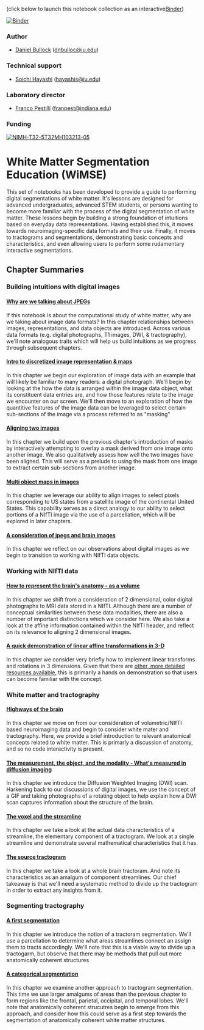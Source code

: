 (click below to launch this notebook collection as an interactive[Binder](https://mybinder.org/))

[![Binder](https://mybinder.org/badge_logo.svg)](https://mybinder.org/v2/gh/DanNBullock/WiMSE/master)

### Author
- [Daniel Bullock](https://github.com/DanNBullock) (dnbulloc@iu.edu)

### Technical support
- [Soichi Hayashi](https://github.com/soichih) (hayashis@iu.edu)

### Laboratory  director
- [Franco Pestilli](https://github.com/francopestilli) (franpest@indiana.edu)

### Funding 
[![NIMH-T32-5T32MH103213-05](https://img.shields.io/badge/NIMH_T32-5T32MH103213--05-blue.svg)](https://projectreporter.nih.gov/project_info_description.cfm?aid=9725739)


# White Matter Segmentation Education (WiMSE)

This set of notebooks has been developed to provide a guide to performing digital segmentations of white matter.  It's lessons are designed for advanced undergraduates, advanced STEM students, or persons wanting to become more familiar with the process of the digital segmentation of white matter.  These lessons begin by building a strong foundation of intuitions based on everyday data representations.  Having established this, it moves towards neuroimaging-specific data formats and their use.  Finally, it moves to tractograms and segmentations, demonstrating basic concepts and characteristics, and even allowing users to perform some rudamentary interactive segmentations. 

## Chapter Summaries 
 
### Building intuitions with digital images

#### [Why are we talking about JPEGs](https://github.com/DanNBullock/WiMSE/blob/master/notebooks/2.9999%20%20Why%20are%20we%20talking%20about%20JPEGs.ipynb)
If this notebook is about the computational study of white matter, why are we taking about image data formats? In this chapter relationships between images, representations, and data objects are introduced. Across various data formats (e.g. digital photographs, T1 images, DWI, & tractography), we'll note analogous traits which will help us build intuitions as we progress through subsequent chapters.

#### [Intro to discretized image representation & maps](https://github.com/DanNBullock/WiMSE/blob/master/notebooks/3.%20%20Intro%20to%20discretized%20image%20representation%20%26%20maps.ipynb) 

In this chapter we begin our exploration of image data with an example that will likely be familiar to many readers: a digital photograph. We'll begin by looking at the how the data is arranged within the image data object, what its constituent data entries are, and how those features relate to the image we encounter on our screen.  We'll then move to an exploration of how the quantitive features of the image data can be leveraged to select certain sub-sections of the image via a process referred to as "masking"

#### [Aligning two images](https://github.com/DanNBullock/WiMSE/blob/master/notebooks/3.2%20%20Aligning%20two%20images.ipynb)

In this chapter we build upon the previous chapter's introduction of masks by interactively attempting to overlay a mask derived from one image onto another image.  We also qualitatively assess how well the two images have been aligned. This will serve as a prelude to using the mask from one image to extract certain sub-sections from another image.

#### [Multi object maps in images](https://github.com/DanNBullock/WiMSE/blob/master/notebooks/3.5%20Multi%20object%20maps%20in%20images.ipynb) 
In this chapter we leverage our ability to align images to select pixels corresponding to US states from a satellite image of the continental United States.  This capability serves as a direct analogy to our ability to select portions of a NIfTI image via the use of a parcellation, which will be explored in later chapters.

#### [A consideration of jpegs and brain images](https://github.com/DanNBullock/WiMSE/blob/master/notebooks/3.999%20A%20consideration%20of%20jpegs%20and%20brain%20images.ipynb) 

In this chapter we reflect on our observations about digital images as we begin to transition to working with NIfTI data objects.

### Working with NIfTI data

#### [How to represent the brain's anatomy - as a volume](https://github.com/DanNBullock/WiMSE/blob/master/notebooks/4.%20%20How%20to%20represent%20the%20brain's%20anatomy%20-%20as%20a%20volume.ipynb)
In this chapter we shift from a consideration of 2 dimensional, color digital photographs to MRI data stored in a NIfTI.  Although there are a number of conceptual similarities between these data modalities, there are also a number of important distinctions which we consider here.  We also take a look at the affine information contained within the NIfTI header, and reflect on its relevance to aligning 2 dimensional images.

#### [A quick demonstration of linear affine transformations in 3-D](https://github.com/DanNBullock/WiMSE/blob/master/notebooks/5.1%20%20A%20quick%20demonstration%20of%20linear%20affine%20transformations%20in%203-D.ipynb) 
In this chapter we consider very briefly how to implement linear transforms and rotations in 3 dimensions.  Given that there are [other, more detailed resources available](https://nipy.org/nibabel/coordinate_systems.html), this is primarily a hands on demonstration so that users can become familiar with the concept.

### White matter and tractography

#### [Highways of the brain](https://github.com/DanNBullock/WiMSE/blob/master/notebooks/6.5%20%20Highways%20of%20the%20brain.ipynb) 
In this chapter we move on from our consideration of volumetric/NIfTI based neuroimaging data and begin to consider white mater and tractography.  Here, we provide a brief introduction to relevant anatomical concepts related to white matter.  This is primarly a discussion of anatomy, and so no code interactivity is present.

#### [The measurement, the object, and the modality - What's measured in diffusion imaging](https://github.com/DanNBullock/WiMSE/blob/master/notebooks/6.99%20The%20measurement%2C%20the%20object%2C%20and%20the%20modality%20-%20What's%20measured%20in%20diffusion%20imaging.ipynb) 
In this chapter we introduce the Diffusion Weighted Imaging (DWI) scan.  Harkening back to our discussions of digital images, we use the concept of a GIF and taking photographs of a rotating object to help explain how a DWI scan captures information about the structure of the brain.

#### [The voxel and the streamline](https://github.com/DanNBullock/WiMSE/blob/master/notebooks/7.%20%20The%20voxel%20and%20the%20streamline.ipynb) 
In this chapter we take a look at the actual data characteristics of a streamline, the elementary component of a tractogram.  We look at a single streamline and demonstrate several mathematical characteristics that it has.  

#### [The source tractogram](https://github.com/DanNBullock/WiMSE/blob/master/notebooks/8.%20%20The%20source%20tractogram.ipynb) 
In this chapter we take a look at a whole brain tractoram.  And note its characteristics as an amalgum of component streamlines.  Our chief takeaway is that we'll need a systematic method to divide up the tractogram in order to extract any insights from it.

### Segmenting tractography

#### [A first segmentation](https://github.com/DanNBullock/WiMSE/blob/master/notebooks/A%20first%20segmentation.ipynb) 
In this chapter we introduce the notion of a tractoram segmentation.  We'll use a parcellation to determine what areas streamlines connect an assign them to tracts accordingly. We'll note that this is a viable way to divide up a tractogarm, but observe that there may be methods that pull out more anatomically coherent structures

#### [A categorical segmentation](https://github.com/DanNBullock/WiMSE/blob/master/notebooks/9.%20%20A%20categorical%20segmentation.ipynb) 

In this chapter we examine another approach to tractogram segmentation.  This time we use larger amalgums of areas than the previous chapter to form regions like the frontal, parietal, occipital, and temporal lobes.  We'll note that anatomically coherent strucutres begin to emerge from this approach, and consider how this could serve as a first step towards the segmentation of anatomically coherent white matter structures.
